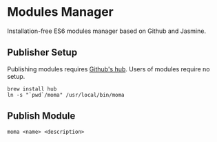 # Modules Manager
Installation-free ES6 modules manager based on Github and Jasmine.

## Publisher Setup
Publishing modules requires [Github's hub](https://hub.github.com/). Users of modules require no setup. 

```
brew install hub
ln -s "`pwd`/moma" /usr/local/bin/moma
```

## Publish Module
```
moma <name> <description>
```

